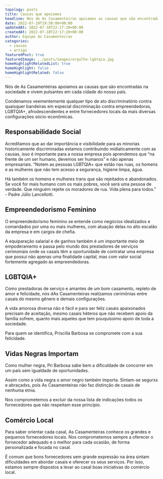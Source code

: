 ```yaml
---
topology: posts
title: Causas que apoiamos
headline: Nós de As Casamenteiras apoiamos as causas que são encontradas na sociedade e vivem pulsantes em cada cidade do nosso país.
date: 2022-07-10T19:50:00+00:00
updatedAt: 2022-07-10T22:17:20+00:00
createdAt: 2022-07-10T22:17:20+00:00
author: Equipe As Casamenteiras
categories:
  - causas
  - artigo
featuredPost: true
featuredImage: ../posts/images/orgulho-lgbtqia.jpg
homeHighlightRelatedList: true
homeHighlight: false
homeHighlightRelated: false
---
```


Nós de As Casamenteiras apoiamos as causas que são encontradas na sociedade e vivem pulsantes em cada cidade do nosso país.

Condenamos veementemente qualquer tipo de ato discriminatório contra quaisquer bandeiras em especial discriminação contra empreendedoras, LGBTQIA+, afrodescendentes e entre fornecedores locais da mais diversas configurações sócio-econômicas.

## Responsabilidade Social

Acreditamos que ao dar importância e visibilidade para as minorias historicamente discriminadas estamos contribuindo midiaticamente com as causas, isso é importante para a nossa empresa pois aprendemos que “na frente de um ser humano, devemos ser humanos” e não apenas empresariais.
“Notem as pessoas LGBTQIA+ que estão nas ruas, os homens e as mulheres que não tem acesso a segurança, higiene limpa, água.

Há também os homens e mulheres trans que são rejeitados e abandonados. Se você for mais humano com os mais pobres, você será uma pessoa de verdade. Que ninguém rejeite os moradores de rua. Vida plena para todos.” - Padre Júlio Lancellotti.

## Empreendedorismo Feminino

O empreendedorismo feminino se entende como negócios idealizados e comandados por uma ou mais mulheres, com atuação delas no alto escalão da empresa e em cargos de chefia.

A equiparação salarial e de ganhos também é um importante meio de empoderamento e passa pelo mundo dos prestadores de serviços cerimoniais onde os casais têm a oportunidade de contratar uma empresa que possui não apenas uma finalidade capital, mas com valor social fortemente agregado às empreendedoras.

## LGBTQIA+

Como prestadoras de serviço e amantes de um bom casamento, repleto de amor e felicidade, nós dAs Casamenteiras realizamos cerimônias entre casais do mesmo gênero e demais configurações.

A vida amorosa diversa não é fácil e para ser feliz casais apaixonados precisam de aceitação, mesmo casais héteros que não recebem apoio da família sofrem, quanto mais aqueles que tem pouquíssimo apoio de toda a sociedade.

Para quem se identifica, Priscilla Barbosa se compromete com a sua felicidade.

## Vidas Negras Importam

Como mulher negra, Pri Barbosa sabe bem a dificuldade de concorrer em um país sem igualdade de oportunidades.

Assim como a vida negra o amor negro também importa. Sintam-se segurxs e abraçadxs, pois As Casamenteiras não faz distinção de casais de nenhuma etnia.

Nos comprometemos a excluir da nossa lista de indicações todos os fornecedores que não respeitam esse princípio.

## Comércio Local

Para saber orientar cada casal, As Casamenteiras conhece os grandes e pequenos fornecedores locais. Nos comprometemos sempre a oferecer o fornecedor adequado e o melhor para cada ocasião, de forma personalizada e focada no casal.

É comum que bons fornecedores sem grande expressão na área sintam dificuldades em abordar casais e oferecer os seus serviços. Por isso, estamos sempre dispostos a levar ao casal boas iniciativas do comércio local.
